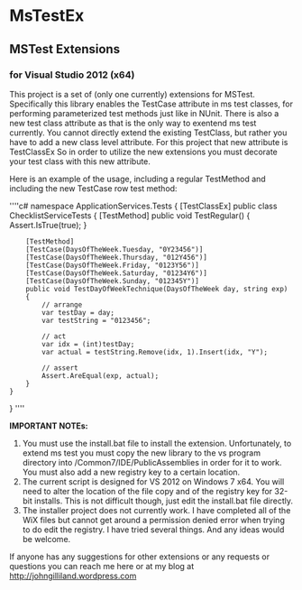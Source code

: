 # MsTestEx
## MSTest Extensions 
### for Visual Studio 2012 (x64)

This project is a set of (only one currently) extensions for MSTest.  Specifically this library enables
the
    TestCase
attribute in ms test classes, for performing parameterized test methods just like in NUnit.  There is also a 
new test class attribute as that is the only way to exentend ms test currently.  You cannot directly extend the
existing TestClass, but rather you have to add a new class level attribute.  For this project that new attribute is 
    TestClassEx
So in order to utilize the new extensions you must decorate your test class with this new attribute.

Here is an example of the usage, including a regular TestMethod and including the new TestCase row test method:

''''c#
namespace ApplicationServices.Tests
{
    [TestClassEx]
    public class ChecklistServiceTests
    {
        [TestMethod]
        public void TestRegular()
        {
            Assert.IsTrue(true);
        }

        [TestMethod]                                           
        [TestCase(DaysOfTheWeek.Tuesday, "0Y23456")]          
        [TestCase(DaysOfTheWeek.Thursday, "012Y456")]         
        [TestCase(DaysOfTheWeek.Friday, "0123Y56")]
        [TestCase(DaysOfTheWeek.Saturday, "01234Y6")]         
        [TestCase(DaysOfTheWeek.Sunday, "012345Y")]
        public void TestDayOfWeekTechnique(DaysOfTheWeek day, string exp)
        {
            // arrange
            var testDay = day;
            var testString = "0123456";

            // act
            var idx = (int)testDay;
            var actual = testString.Remove(idx, 1).Insert(idx, "Y");

            // assert
            Assert.AreEqual(exp, actual);
        }
    }
}
''''

__IMPORTANT NOTEs:__
1.  You must use the install.bat file to install the extension.  Unfortunately, to extend ms test you must copy the new 
library to the vs program directory into /Common7/IDE/PublicAssemblies in order for it to work.  You must also add
a new registry key to a certain location. 
2.  The current script is designed for VS 2012 on Windows 7 x64.  You will need to alter the location of the file copy 
and of the registry key for 32-bit installs.  This is not difficult though, just edit the install.bat file directly.
3.  The installer project does not currently work.  I have completed all of the WiX files but cannot get around a
permission denied error when trying to do edit the registry.  I have tried several things.  And any ideas would be welcome.

If anyone has any suggestions for other extensions or any requests or questions you can reach me here or at my blog
at http://johngilliland.wordpress.com
